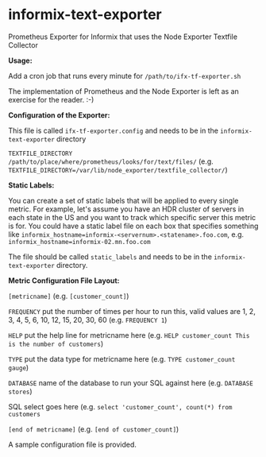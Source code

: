 # informix-text-exporter
Prometheus Exporter for Informix that uses the Node Exporter Textfile Collector

**Usage:**

Add a cron job that runs every minute for `/path/to/ifx-tf-exporter.sh`

The implementation of Prometheus and the Node Exporter is left as an exercise for the reader. :-)

**Configuration of the Exporter:**

This file is called `ifx-tf-exporter.config` and needs to be in the `informix-text-exporter` directory

`TEXTFILE_DIRECTORY /path/to/place/where/prometheus/looks/for/text/files/` (e.g. `TEXTFILE_DIRECTORY=/var/lib/node_exporter/textfile_collector/`)

**Static Labels:**

You can create a set of static labels that will be applied to every single metric. For example, let's assume you have an HDR cluster of servers in each state in the US and you want to track which specific server this metric is for. You could have a static label file on each box that specifies something like `informix_hostname=informix-<servernum>.<statename>.foo.com`, e.g. `informix_hostname=informix-02.mn.foo.com`
  
The file should be called `static_labels` and needs to be in the `informix-text-exporter` directory.

**Metric Configuration File Layout:**

`[metricname]` (e.g. `[customer_count]`)

`FREQUENCY` put the number of times per hour to run this, valid values are 1, 2, 3, 4, 5, 6, 10, 12, 15, 20, 30, 60 (e.g. `FREQUENCY 1`)

`HELP` put the help line for metricname here (e.g. `HELP customer_count This is the number of customers`)

`TYPE` put the data type for metricname here (e.g. `TYPE customer_count gauge`)

`DATABASE` name of the database to run your SQL against here (e.g. `DATABASE stores`)

SQL select goes here (e.g. `select 'customer_count', count(*) from customers`

`[end of metricname]` (e.g. `[end of customer_count]`)

A sample configuration file is provided.
